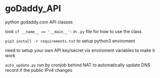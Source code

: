 # goDaddy_API

python godaddy.com API classes

look `if __name__ == '__main__':` in `.py` file for how to use the class

`pip3 install -r requirements.txt` to setup python3 enviroment

need to setup your own API key/secret vis enviroment variables to make it work

`auto_update.py` run by cronjob behind NAT to automatically update DNS record if the public IPv4 changes